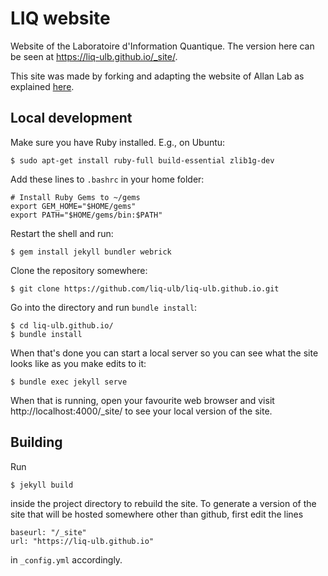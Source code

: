 # LIQ website

Website of the Laboratoire d'Information Quantique. The version here can be
seen at https://liq-ulb.github.io/_site/.

This site was made by forking and adapting the website of Allan Lab as
explained [here](http://www.allanlab.org/aboutwebsite.html).



## Local development

Make sure you have Ruby installed. E.g., on Ubuntu:
```
$ sudo apt-get install ruby-full build-essential zlib1g-dev
```

Add these lines to `.bashrc` in your home folder:
```
# Install Ruby Gems to ~/gems
export GEM_HOME="$HOME/gems"
export PATH="$HOME/gems/bin:$PATH"
```

Restart the shell and run:
```
$ gem install jekyll bundler webrick
```

Clone the repository somewhere:
```
$ git clone https://github.com/liq-ulb/liq-ulb.github.io.git
```

Go into the directory and run `bundle install`:
```
$ cd liq-ulb.github.io/
$ bundle install
```
When that's done you can start a local server so you can see what the site
looks like as you make edits to it:
```
$ bundle exec jekyll serve
```
When that is running, open your favourite web browser and visit
http://localhost:4000/_site/ to see your local version of the site.



## Building

Run
```
$ jekyll build
```
inside the project directory to rebuild the site. To generate a version of
the site that will be hosted somewhere other than github, first edit the
lines
```
baseurl: "/_site"
url: "https://liq-ulb.github.io"
```
in `_config.yml` accordingly.

